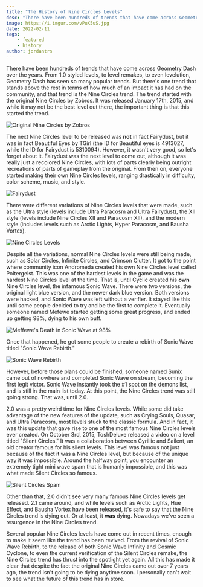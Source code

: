 ```yaml
---
title: "The History of Nine Circles Levels"
desc: "There have been hundreds of trends that have come across Geometry Dash over the years, but non as important as the Nine Circles trend."
image: https://i.imgur.com/vPuX5uS.jpg
date: 2022-02-11
tags:
    - featured
    - history
author: jordantrs
---
```


There have been hundreds of trends that have come across Geometry Dash over the years. From 1.0 styled levels, to level remakes, to even levelution, Geometry Dash has seen so many popular trends. But there's one trend that stands above the rest in terms of how much of an impact it has had on the community, and that trend is the Nine Circles trend.
The trend started with the original Nine Circles by Zobros. It was released January 17th, 2015, and while it may not be the best level out there, the important thing is that this started the trend. 

![Original Nine Circles by Zobros](https://i.imgur.com/6WZdAhG.png)

The next Nine Circles level to be released was **not** in fact Fairydust, but it was in fact Beautiful Eyes by TGirl (the ID for Beautiful eyes is 4913027, while the ID for Fairydust is 5310094). However, it wasn't very good, so let's forget about it. Fairydust was the next level to come out, although it was really just a recolored Nine Circles, with lots of parts clearly being outright recreations of parts of gameplay from the original. From then on, everyone started making their own Nine Circles levels, ranging drastically in difficulty, color scheme, music, and style.

![Fairydust](https://i.imgur.com/gx7Nveq.png)

There were different variations of Nine Circles levels that were made, such as the Ultra style (levels include Ultra Paracosm and Ultra Fairydust), the XII style (levels include Nine Circles XII and Paracosm XII), and the modern style (includes levels such as Arctic Lights, Hyper Paracosm, and Bausha Vortex).

![Nine Circles Levels](https://i.imgur.com/w1ITQMK.jpg)

Despite all the variations, normal Nine Circles levels were still being made, such as Solar Circles, Infinite Circles, and Crimson Clutter. It got to the point where community icon Andromeda created his own Nine Circles level called Poltergeist. This was one of the hardest levels in the game and was the hardest Nine Circles level at the time. That is, until Cyclic created his **own** Nine Circles level, the infamous Sonic Wave. There were two versions, the original light blue version, and the newer dark blue version. Both versions were hacked, and Sonic Wave was left without a verifier. It stayed like this until some people decided to try and be the first to complete it. Eventually someone named Mefewe started getting some great progress, and ended up getting 98%, dying to his own buff.  

![Meffewe's Death in Sonic Wave at 98%](https://i.imgur.com/GXPcgRY.png)

Once that happened, he got some people to create a rebirth of Sonic Wave titled "Sonic Wave Rebirth."

![Sonic Wave Rebirth](https://i.imgur.com/hFsVSe4.png)

However, before those plans could be finished, someone named Sunix came out of nowhere and completed Sonic Wave on stream, becoming the first legit victor. Sonic Wave instantly took the #1 spot on the demons list, and is still in the main list today. At this point, the Nine Circles trend was still going strong. That was, until 2.0.

2.0 was a pretty weird time for Nine Circles levels. While some did take advantage of the new features of the update, such as Crying Souls, Quasar, and Ultra Paracosm, most levels stuck to the classic formula. And in fact, it was this update that gave rise to one of the most famous Nine Circles levels ever created. On October 3rd, 2015, ToshDeluxe released a video on a level titled "Silent Circles." It was a collaboration between Cyrillic and Sailent, an old creator famous for his silent levels. This level was famous not just because of the fact it was a Nine Circles level, but because of the unique way it was impossible. Around the halfway point, you encounter an extremely tight mini wave spam that is humanly impossible, and this was what made Silent Circles so famous.

![Silent Circles Spam](https://i.imgur.com/dpdt3Ja.png)

Other than that, 2.0 didn't see very many famous Nine Circles levels get released. 2.1 came around, and while levels such as Arctic Lights, Hue Effect, and Bausha Vortex have been released, it's safe to say that the Nine Circles trend is dying out. Or at least, it **was** dying. Nowadays we've seen a resurgence in the Nine Circles trend.

Several popular Nine Circles levels have come out in recent times, enough to make it seem like the trend has been revived. From the revival of Sonic Wave Rebirth, to the release of both Sonic Wave Infinity and Cosmic Cyclone, to even the current verification of the Silent Circles remake, the Nine Circles trend has thrust into the spotlight yet again. All this has made it clear that despite the fact the original Nine Circles came out over 7 years ago, the trend isn't going to be dying anytime soon. I personally can't wait to see what the future of this trend has in store.
